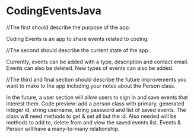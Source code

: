# CodingEventsJava

//The first should describe the purpose of the app. 

Coding Events is an app to share events related to coding. 


//The second should describe the current state of the app. 

Currently, events can be added with a type, description and contact email. Events can also be deleted. New types of events can also be added. 


//The third and final section should describe the future improvements you want to make to the app including your notes about the Person class.

In the future, a user section will allow users to sign in and save events that interest them. 
Code preview: add a person class with primary, generated integer id, string username, string password and list of saved events.
The class will need methods to get & set all but the id. Also needed will be methods to add to, delete from and view the saved events list.
Events & Person will have a many-to-many relationship.
